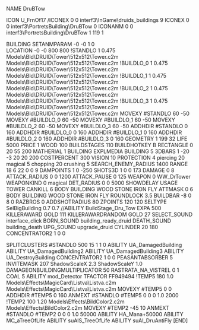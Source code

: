 NAME DruBTow

ICON U_FrnOf17
/ICONEX 0 0 interf3\InGame\druids_buildings 9
ICONEX 0 0 interf3\PortretsBuilding\DruBTow 0
ICONANM 0 0 interf3\PortretsBuilding\DruBTow 1 119 1

BUILDING
SETANMPARAM -0 -0 1 0              
LOCATION -0 -0 800 800
!STANDLO      1 0.475 Models\Bld\DRUID\Tower\512x512\Tower.c2m Models\Bld\DRUID\Tower\512x512\Tower.c2m
!BUILDLO_0    1 0.475 Models\Bld\DRUID\Tower\512x512\Tower.c2m Models\Bld\DRUID\Tower\512x512\Tower.c2m
!BUILDLO_1    1 0.475 Models\Bld\DRUID\Tower\512x512\Tower.c2m Models\Bld\DRUID\Tower\512x512\Tower.c2m
!BUILDLO_2    1 0.475 Models\Bld\DRUID\Tower\512x512\Tower.c2m Models\Bld\DRUID\Tower\512x512\Tower.c2m
!BUILDLO_3    1 0.475 Models\Bld\DRUID\Tower\512x512\Tower.c2m Models\Bld\DRUID\Tower\512x512\Tower.c2m
MOVEXY #STANDLO   60 -50
MOVEXY #BUILDLO_0 60 -50
MOVEXY #BUILDLO_1 60 -50
MOVEXY #BUILDLO_2 60 -50
MOVEXY #BUILDLO_3 60 -50
ADDHDIR #STANDLO 0 160
ADDHDIR #BUILDLO_0 0 160
ADDHDIR #BUILDLO_1 0 160
ADDHDIR #BUILDLO_2 0 160
ADDHDIR #BUILDLO_3 0 160
GEOMETRY 1 199 32
LIFE   5000
PRICE 1 WOOD 100
BUILDSTAGES 110
BUILDHOTKEY B
RECTANGLE    0 20 55 200
MATHERIAL 1 BUILDING
EXPLMEDIA BUILDING 5
3DBARS 1 -20 -3 20 20 200
COSTPERCENT 300
VISION 10
PROTECTION 4 piercing 20 magical 5 chopping 20 crushing 5
SEARCH_ENEMY_RADIUS 1400
RANGE    18 6 22 0 0 9
DAMPOINTS  1   0 -250
SHOTS3D      1   0 0 173
DAMAGE         0 8
ATTACK_RADIUS  0 0 1200
ATTACK_PAUSE  0 125
WEAPON 0 WW_DrTower
WEAPONKIND 0 magical
DET_RADIUS 0 0 5000
SHOWDELAY
USAGE TOWER
CANKILL 6 BODY BUILDING WOOD STONE IRON FLY
ATTMASK 0 6 BODY BUILDING WOOD STONE IRON FLY
ROUNDLOCK 3.5
BUILDBAR -8 0 8 0
RAZBROS 0
ADDSHOTRADIUS 80
ZPOINTS 120 120
SELTYPE SelBigBuilding 0.7 0.7
//ABILITY BuildStage_Dru_Tow
EXPA 500
KILLERAWARD             GOLD 111
KILLERAWARDRANDOM       GOLD 27
SELECT_SOUND interface_click
BORN_SOUND building_ready_druid
DEATH_SOUND building_death
UPG_SOUND upgrade_druid
CYLINDER 20 180
CONCENTRATOR2 1 0 0

SPLITCLUSTERS #STANDLO 500 15 1 1 0
ABILITY UA_DamagedBuilding
ABILITY UA_DamagedBuilding2
ABILITY UA_DamagedBuilding3
ABILITY UA_DestroyBuilding
CONCENTRATOR2 1 0 0
PEASANTABSORBER 5
INVITEMASK 207
ShadowScaleX 2.3
ShadowScaleY 1.0
DAMAGEONBUILDINGMULTIPLICATOR 50
RASTRATA_NA_VISTREL 0 1 COAL 5
ABILITY mod_Detector
TFACTOR FF949494
!TEMP5 180 1.0 Models\Effects\MagicCard\Listva\Listva.c2m Models\Effects\MagicCard\Listva\Listva.c2m
MOVEXY  #TEMP5 0 0
ADDHDIR #TEMP5 0 160
ANMEXT #STANDLO #TEMP5 0 0 0 1.0 2000
!TEMP2 100 1.20 Models\Effects\BildColor2.c2m Models\Effects\BildColor2.c2m
MOVEXY  #TEMP2 -45 10
ANMEXT #STANDLO #TEMP2 0 0 0 1.0 50000
ABILITY HA_Mana+50000
ABILITY MC_aTreeOfLife
ABILITY suAIS_TreeOfLife
ABILITY suAI_DruAntiFly
[END]
